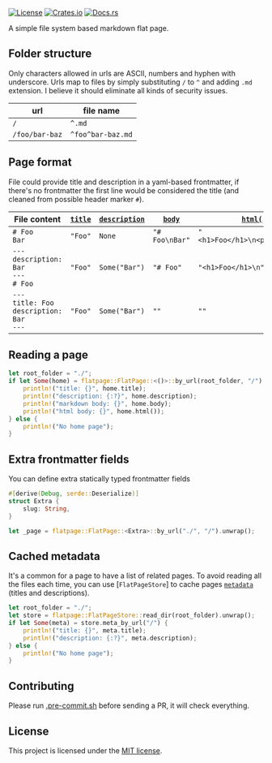 [![License](https://img.shields.io/crates/l/flatpage.svg)](https://choosealicense.com/licenses/mit/)
[![Crates.io](https://img.shields.io/crates/v/flatpage.svg)](https://crates.io/crates/flatpage)
[![Docs.rs](https://docs.rs/flatpage/badge.svg)](https://docs.rs/flatpage)

A simple file system based markdown flat page.

## Folder structure

Only characters allowed in urls are ASCII, numbers and hyphen with underscore.
Urls map to files by simply substituting `/` to `^` and adding `.md` extension.
I believe it should eliminate all kinds of security issues.

| url            | file name         |
| -------------- | ----------------- |
| `/`            | `^.md`            |
| `/foo/bar-baz` | `^foo^bar-baz.md` |

## Page format

File could provide title and description in a yaml-based frontmatter, if there's
no frontmatter the first line would be considered the title (and cleaned from
possible header marker `#`).

| File content                                         | [`title`] | [`description`] | [`body`]       | [`html()`]                     |
| ---------------------------------------------------- | --------- | --------------- | -------------- | ------------------------------ |
| `# Foo`<br>`Bar`                                     | `"Foo"`   | `None`          | `"# Foo\nBar"` | `"<h1>Foo</h1>\n<p>Bar</p>\n"` |
| `---`<br>`description: Bar`<br>`---`<br>`# Foo`      | `"Foo"`   | `Some("Bar")`   | `"# Foo"`      | `"<h1>Foo</h1>\n"`             |
| `---`<br>`title: Foo`<br>`description: Bar`<br>`---` | `"Foo"`   | `Some("Bar")`   | `""`           | `""`                           |

## Reading a page

```rust
let root_folder = "./";
if let Some(home) = flatpage::FlatPage::<()>::by_url(root_folder, "/").unwrap() {
    println!("title: {}", home.title);
    println!("description: {:?}", home.description);
    println!("markdown body: {}", home.body);
    println!("html body: {}", home.html());
} else {
    println!("No home page");
}
```

## Extra frontmatter fields

You can define extra statically typed frontmatter fields

```rust
#[derive(Debug, serde::Deserialize)]
struct Extra {
    slug: String,
}

let _page = flatpage::FlatPage::<Extra>::by_url("./", "/").unwrap();
```

## Cached metadata

It's a common for a page to have a list of related pages. To avoid reading all
the files each time, you can use [`FlatPageStore`] to cache pages [`metadata`]
(titles and descriptions).

```rust
let root_folder = "./";
let store = flatpage::FlatPageStore::read_dir(root_folder).unwrap();
if let Some(meta) = store.meta_by_url("/") {
    println!("title: {}", meta.title);
    println!("description: {:?}", meta.description);
} else {
    println!("No home page");
}
```

[`title`]: FlatPage::title
[`description`]: FlatPage::description
[`body`]: FlatPage::body
[`html()`]: FlatPage::html()
[`metadata`]: FlatPageMeta

## Contributing

Please run [.pre-commit.sh] before sending a PR, it will check everything.

## License

This project is licensed under the [MIT license][license].

[.pre-commit.sh]: https://github.com/imbolc/flatpage/blob/main/.pre-commit.sh
[license]: https://github.com/imbolc/flatpage/blob/main/LICENSE
